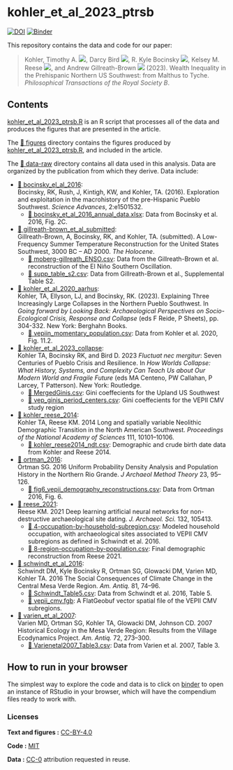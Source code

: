 # kohler_et_al_2023_ptrsb

[![DOI](https://zenodo.org/badge/592406973.svg)](https://zenodo.org/badge/latestdoi/592406973)
[![Binder](https://mybinder.org/badge_logo.svg)](https://mybinder.org/v2/gh/village-ecodynamics/kohler_et_al_2023_ptrsb/master?urlpath=rstudio)

This repository contains the data and code for our paper:

> Kohler, Timothy A.
> [![](https://orcid.org/sites/default/files/images/orcid_16x16.png)](https://orcid.org/0000-0002-3414-6660),
> Darcy Bird
> [![](https://orcid.org/sites/default/files/images/orcid_16x16.png)](https://orcid.org/0000-0003-3466-6284),
> R. Kyle Bocinsky
> [![](https://orcid.org/sites/default/files/images/orcid_16x16.png)](https://orcid.org/0000-0003-1862-3428),
> Kelsey M. Reese
> [![](https://orcid.org/sites/default/files/images/orcid_16x16.png)](https://orcid.org/0000-0001-5127-7622), and
> Andrew Gillreath-Brown
> [![](https://orcid.org/sites/default/files/images/orcid_16x16.png)](https://orcid.org/0000-0002-2272-5542)
> (2023). Wealth Inequality in the Prehispanic Northern US Southwest: from Malthus to Tyche.
> *Philosophical Transactions of the Royal Society B*.

## Contents

[kohler_et_al_2023_ptrsb.R](/kohler_et_al_2023_ptrsb.R) is an R script that processes
all of the data and produces the figures that are presented in the article.

The [📂 figures](/figures) directory contains the figures produced by [kohler_et_al_2023_ptrsb.R](/kohler_et_al_2023_ptrsb.R), and included
in the article.

The [📂 data-raw](/data-raw) directory contains all data used 
in this analysis. Data are organized by the publication from which they
derive. Data include:

  - [📂 bocinsky_el_al_2016](/data-raw/bocinsky_el_al_2016):
  <br>Bocinsky, RK, Rush, J, Kintigh, KW, and Kohler, TA. (2016). 
  Exploration and exploitation in the macrohistory of the pre-Hispanic Pueblo Southwest. *Science Advances*, 2:e1501532.
    - [📄 bocinsky_et_al_2016_annual_data.xlsx](/data-raw/bocinsky_el_al_2016/bocinsky_et_al_2016_annual_data.xlsx): Data from Bocinsky et al. 2016, Fig. 2C.
  - [📂 gillreath-brown_et_al_submitted](/data-raw/gillreath-brown_et_al_submitted):
  <br>Gillreath-Brown, A, Bocinsky, RK, and Kohler, TA. (submitted). A Low-Frequency Summer Temperature Reconstruction for the United States Southwest, 3000 BC – AD 2000. *The Holocene*.
    - [📄 moberg-gillreath_ENSO.csv](/data-raw/gillreath-brown_et_al_submitted/moberg-gillreath_ENSO.csv): Data from the Gillreath-Brown et al. reconstruction of the El Niño Southern Oscillation.
    - [📄 supp_table_s2.csv](/data-raw/gillreath-brown_et_al_submitted/supp_table_s2.csv): Data from Gillreath-Brown et al., Supplemental Table S2.
  - [📂 kohler_et_al_2020_aarhus](/data-raw/kohler_et_al_2020_aarhus):
  <br>Kohler, TA, Ellyson, LJ, and Bocinsky, RK. (2023). Explaining Three Increasingly Large Collapses in the Northern Pueblo Southwest. In *Going forward by Looking Back: Archaeological Perspectives on Socio-Ecological Crisis, Response and Collapse*  (eds F Reide, P Sheets), pp. 304-332. New York: Berghahn Books.
    - [📄 vepiin_momentary_population.csv](/data-raw/kohler_et_al_2020_aarhus/vepiin_momentary_population.csv): Data from Kohler et al. 2020, Fig. 11.2.
  - [📂 kohler_et_al_2023_collapse](/data-raw/kohler_et_al_2023_collapse):
  <br>Kohler TA, Bocinsky RK, and Bird D. 2023 *Fluctuat nec mergitur*: Seven Centuries of Pueblo Crisis and Resilience. In *How Worlds Collapse: What History, Systems, and Complexity Can Teach Us about Our Modern World and Fragile Future* (eds MA Centeno, PW Callahan, P Larcey, T Patterson). New York: Routledge.
    - [📄 MergedGinis.csv](/data-raw/kohler_et_al_2023_collapse/MergedGinis.csv): Gini coeffecients for the Upland US Southwest
    - [📄 vep_ginis_period_centers.csv](/data-raw/kohler_et_al_2023_collapse/vep_ginis_period_centers.csv): Gini coeffecients for the VEPII CMV study region
  - [📂 kohler_reese_2014](/data-raw/kohler_reese_2014):
  <br>Kohler TA, Reese KM. 2014 Long and spatially variable Neolithic Demographic Transition in the North American Southwest. *Proceedings of the National Academy of Sciences* 111, 10101–10106.
    - [📄 kohler_reese2014_ndt.csv](/data-raw/kohler_reese_2014/kohler_reese2014_ndt.csv): Demographic and crude birth date data from Kohler and Reese 2014.
  - [📂 ortman_2016](/data-raw/ortman_2016):
  <br>Ortman SG. 2016 Uniform Probability Density Analysis and Population History in the Northern Rio Grande. *J Archaeol Method Theory* 23, 95–126.
    - [📄 fig6_vepii_demography_reconstructions.csv](/data-raw/ortman_2016/fig6_vepii_demography_reconstructions.csv): Data from Ortman 2016, Fig. 6.
  - [📂 reese_2021](/data-raw/reese_2021):
  <br>Reese KM. 2021 Deep learning artificial neural networks for non-destructive archaeological site dating. *J. Archaeol. Sci.* 132, 105413.
    - [📄 4-occupation-by-household-subregion.csv](/data-raw/reese_2021/4-occupation-by-household-subregion.csv): Modeled household occupation, with archaeological sites associated to VEPII CMV subregions as defined in Schwindt et al. 2016.
    - [📄 8-region-occupation-by-population.csv](/data-raw/reese_2021/8-region-occupation-by-population.csv): Final demographic reconstruction from Reese 2021.
  - [📂 schwindt_et_al_2016](/data-raw/schwindt_et_al_2016):
  <br>Schwindt DM, Kyle Bocinsky R, Ortman SG, Glowacki DM, Varien MD, Kohler TA. 2016 The Social Consequences of Climate Change in the Central Mesa Verde Region. *Am. Antiq.* 81, 74–96.
    - [📄 Schwindt_Table5.csv](/data-raw/schwindt_et_al_2016/Schwindt_Table5.csv): Data from Schwindt et al. 2016, Table 5.
    - [📄 vepii_cmv.fgb](/data-raw/schwindt_et_al_2016/vepii_cmv.fgb): A FlatGeobuf vector spatial file of the VEPII CMV subregions.
  - [📂 varien_et_al_2007](/data-raw/varien_et_al_2007):
  <br>Varien MD, Ortman SG, Kohler TA, Glowacki DM, Johnson CD. 2007 Historical Ecology in the Mesa Verde Region: Results from the Village Ecodynamics Project. *Am. Antiq.* 72, 273–300.
    - [📄 Varienetal2007_Table3.csv](/data-raw/varien_et_al_2007/Varienetal2007_Table3.csv): Data from Varien et al. 2007, Table 3.
    
  

## How to run in your browser

The simplest way to explore the code and data is to click on
[binder](https://mybinder.org/v2/gh/village-ecodynamics/kohler_et_al_2023_ptrsb/master?urlpath=rstudio)
to open an instance of RStudio in your browser, which will have the
compendium files ready to work with.

### Licenses

**Text and figures :**
[CC-BY-4.0](http://creativecommons.org/licenses/by/4.0/)

**Code :** [MIT](LICENSE.md)

**Data :** [CC-0](http://creativecommons.org/publicdomain/zero/1.0/)
attribution requested in reuse.
